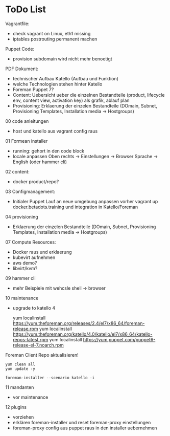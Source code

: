 # ToDo List

Vagrantfile:

- check vagrant on Linux, eth1 missing
- iptables postrouting permanent machen

Puppet Code:

- provision subdomain wird nicht mehr benoetigt

PDF Dokument:

- technischer Aufbau Katello (Aufbau und Funktion)
- welche Technologien stehen hinter Katello
- Foreman Puppet 7?
- Content: Uebersicht ueber die einzelnen Bestandteile (product, lifecycle env, content view, activation key) als grafik, ablauf plan
- Provisioning: Erklaerung der einzelen Bestandteile (DOmain, Subnet, Provisioning Templates, Installation media -> Hostgroups)

00 code anleitungen

- host und katello aus vagrant config raus

01 Formean installer

- running: gehort in den code block
- locale anpassen Oben rechts -> Einstellungen -> Browser Sprache -> English (oder hammer cli)

02 content:

- docker product/repo?

03 Configmanagement:

- Initialer Puppet Lauf an neue umgebung anpassen
 vorher vagrant up docker.betadots.training
 und integration in Katello/Foreman

04 provisioning

- Erklaerung der einzelen Bestandteile (DOmain, Subnet, Provisioning Templates, Installation media -> Hostgroups)

07 Compute Resources:

- Docker raus und erklaerung
- kubevirt aufnehmen
- aws demo?
- libvirt/kvm?

09 hammer cli

- mehr Beispiele mit wehcsle shell -> browser

10 maintenance

- upgrade to katello 4

    yum localinstall https://yum.theforeman.org/releases/2.4/el7/x86_64/foreman-release.rpm
    yum localinstall https://yum.theforeman.org/katello/4.0/katello/el7/x86_64/katello-repos-latest.rpm
    yum localinstall https://yum.puppet.com/puppet6-release-el-7.noarch.rpm

Foreman Client Repo aktualisieren!

    yum clean all
    yum update -y

    foreman-installer --scenario katello -i

11 mandanten

- vor maintenance

12 plugins

- vorziehen
- erklären foreman-installer und reset foreman-proxy einstellungen
- foreman-proxy config aus puppet raus in den installer uebernehmen

